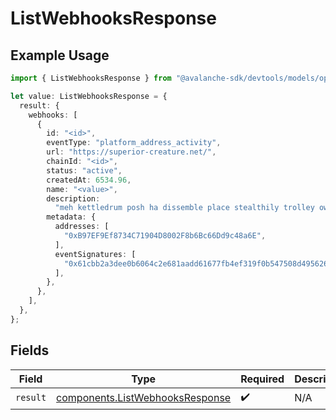 # ListWebhooksResponse

## Example Usage

```typescript
import { ListWebhooksResponse } from "@avalanche-sdk/devtools/models/operations";

let value: ListWebhooksResponse = {
  result: {
    webhooks: [
      {
        id: "<id>",
        eventType: "platform_address_activity",
        url: "https://superior-creature.net/",
        chainId: "<id>",
        status: "active",
        createdAt: 6534.96,
        name: "<value>",
        description:
          "meh kettledrum posh ha dissemble place stealthily trolley owlishly heartache",
        metadata: {
          addresses: [
            "0xB97EF9Ef8734C71904D8002F8b6Bc66Dd9c48a6E",
          ],
          eventSignatures: [
            "0x61cbb2a3dee0b6064c2e681aadd61677fb4ef319f0b547508d495626f5a62f64",
          ],
        },
      },
    ],
  },
};
```

## Fields

| Field                                                                              | Type                                                                               | Required                                                                           | Description                                                                        |
| ---------------------------------------------------------------------------------- | ---------------------------------------------------------------------------------- | ---------------------------------------------------------------------------------- | ---------------------------------------------------------------------------------- |
| `result`                                                                           | [components.ListWebhooksResponse](../../models/components/listwebhooksresponse.md) | :heavy_check_mark:                                                                 | N/A                                                                                |